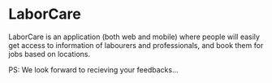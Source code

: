 # LaborCare
LaborCare is an application (both web and mobile) where people will easily get access to information of labourers and professionals, and book them for jobs based on locations.

PS: We look forward to recieving your feedbacks...
